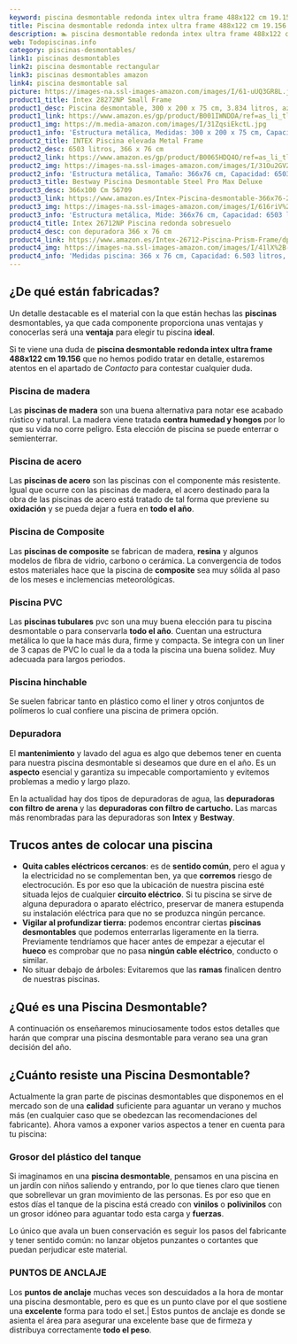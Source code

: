 ```yaml
---
keyword: piscina desmontable redonda intex ultra frame 488x122 cm 19.156
title: Piscina desmontable redonda intex ultra frame 488x122 cm 19.156 | Todopiscinas.info
description: 🏊 piscina desmontable redonda intex ultra frame 488x122 cm 19.156 Ideales para este verano 2021. Aquí puedes comprar piscina desmontable redonda intex ultra frame 488x122 cm 19.156 y comparar con otras similares. No dejes escapar piscina desmontable redonda intex ultra frame 488x122 cm 19.156 a un precio realmente tentador.
web: Todopiscinas.info
category: piscinas-desmontables/
link1: piscinas desmontables
link2: piscina desmontable rectangular
link3: piscinas desmontables amazon
link4: piscina desmontable sal
picture: https://images-na.ssl-images-amazon.com/images/I/61-uUQ3GR8L.jpg
product1_title: Intex 28272NP Small Frame
product1_desc: Piscina desmontable, 300 x 200 x 75 cm, 3.834 litros, azul
product1_link: https://www.amazon.es/gp/product/B001IWNDDA/ref=as_li_tl?ie=UTF8&camp=3638&creative=24630&creativeASIN=B001IWNDDA&linkCode=as2&tag=todopiscinas0e-21&linkId=25b9d647487c889cb6ef56ed63f50ca1
product1_img: https://m.media-amazon.com/images/I/31ZqsiEkctL.jpg
product1_info: 'Estructura metálica, Medidas: 300 x 200 x 75 cm, Capacidad: 3.834 litros, Para 6 personas (+ 6 años), Fácil montaje, Forma rectangular'
product2_title: INTEX Piscina elevada Metal Frame
product2_desc: 6503 litros, 366 x 76 cm
product2_link: https://www.amazon.es/gp/product/B0065HDQ4O/ref=as_li_tl?ie=UTF8&camp=3638&creative=24630&creativeASIN=B0065HDQ4O&linkCode=as2&tag=todopiscinas0e-21&linkId=ed2430e3ba564d3527ee103df33ed7b3
product2_img: https://images-na.ssl-images-amazon.com/images/I/31Ou2GV2SAL.jpg
product2_info: 'Estructura metálica, Tamaño: 366x76 cm, Capacidad: 6503 litros, Forma circular, De 4 a 7 personas (+6 años)'
product3_title: Bestway Piscina Desmontable Steel Pro Max Deluxe
product3_desc: 366x100 Cm 56709
product3_link: https://www.amazon.es/Intex-Piscina-desmontable-366x76-28210NP/dp/B0065HDQ4O?__mk_es_ES=%C3%85M%C3%85%C5%BD%C3%95%C3%91&crid=25UQGV9HG2INI&dchild=1&keywords=piscinas+desmontables&qid=1615854176&sprefix=piscinas+dem%2Caps%2C201&sr=8-5&linkCode=ll1&tag=todopiscinas0e-21&linkId=34f200977c6cbaab1f3f4d9ac0e64755&language=es_ES&ref_=as_li_ss_tl
product3_img: https://images-na.ssl-images-amazon.com/images/I/616riV%2BiY3L.jpg
product3_info: 'Estructura metálica, Mide: 366x76 cm, Capacidad: 6503 litros, De 4 a 7 personas mayores de 6 años, Forma circular, Tecnología Super-Tough'
product4_title: Intex 26712NP Piscina redonda sobresuelo
product4_desc: con depuradora 366 x 76 cm
product4_link: https://www.amazon.es/Intex-26712-Piscina-Prism-Frame/dp/B07FB823GL?__mk_es_ES=%C3%85M%C3%85%C5%BD%C3%95%C3%91&dchild=1&keywords=piscinas+desmontables+con+depuradora&qid=1615936418&sr=8-5&linkCode=ll1&tag=todopiscinas0e-21&linkId=d98699de7830cd471766fa1daa36de34&language=es_ES&ref_=as_li_ss_tl
product4_img: https://images-na.ssl-images-amazon.com/images/I/41lX%2B-YpibL.jpg
product4_info: 'Medidas piscina: 366 x 76 cm, Capacidad: 6.503 litros, Incluye depuradora de cartucha A, Lona resistente triple capa'
---
```




## ¿De qué  están fabricadas?

Un detalle destacable es el material con la que están hechas las **piscinas** desmontables, ya que cada componente proporciona unas ventajas y conocerlas  será una **ventaja** para elegir tu piscina **ideal**.

Si te viene una duda de **piscina desmontable redonda intex ultra frame 488x122 cm 19.156** que no hemos podido tratar en detalle, estaremos atentos en el apartado de _Contacto_ para contestar cualquier duda.


### Piscina de madera

Las **piscinas de madera** son una buena alternativa para notar ese acabado rústico y natural. La madera viene tratada **contra humedad y hongos** por lo que su vida no corre peligro. Esta elección de piscina se puede enterrar o semienterrar.


### Piscina de acero

Las **piscinas de acero** son las piscinas con el componente más resistente. Igual que ocurre con las piscinas de madera, el acero destinado para la obra de las piscinas de acero está tratado de tal forma que previene su **oxidación** y se pueda dejar a fuera en **todo el año**.


### Piscina de Composite

Las **piscinas de composite** se fabrican de madera, **resina** y algunos modelos de fibra de vidrio, carbono o cerámica. La convergencia de todos estos materiales hace que la piscina de **composite** sea muy sólida al paso de los meses e inclemencias meteorológicas.


### Piscina  PVC

Las **piscinas tubulares** pvc son una muy buena elección para tu piscina desmontable o para conservarla **todo el año**. Cuentan una estructura metálica lo que la hace más dura, firme y compacta. Se integra con un liner de 3 capas de PVC lo cual le da a toda la piscina una buena solidez. Muy adecuada para largos periodos.


### Piscina hinchable

 Se suelen fabricar tanto en plástico como el liner y otros conjuntos de polímeros lo cual confiere una piscina de primera opción.


### Depuradora

El **mantenimiento** y lavado del agua es algo que debemos tener en cuenta para nuestra piscina desmontable si deseamos que dure en el año. Es un **aspecto** esencial y garantiza su impecable comportamiento y evitemos problemas a medio y largo plazo.

En la actualidad hay dos tipos de depuradoras de agua, las **depuradoras con filtro de arena** y  las **depuradoras** **con filtro de cartucho.** Las marcas más renombradas para las depuradoras son **Intex** y **Bestway**.

<brand-panel :title=product1_title :desc=product1_desc :img=product1_img :link=product1_link></brand-panel>


## Trucos antes de colocar una piscina



*   **Quita cables eléctricos cercanos**: es de **sentido común**, pero el agua y la electricidad no se complementan ben, ya que **corremos** riesgo de electrocución. Es por eso que la ubicación de nuestra piscina esté situada lejos de cualquier **circuito eléctrico**. Si tu piscina se sirve de alguna depuradora o aparato eléctrico, preservar de manera estupenda su instalación eléctrica para que no se produzca ningún percance.
*   **Vigilar al profundizar tierra:** podemos encontrar ciertas **piscinas desmontables** que podemos enterrarlas ligeramente en la tierra. Previamente tendríamos que hacer antes de empezar a ejecutar el **hueco** es comprobar que no pasa **ningún cable eléctrico**, conducto o similar.
*   No situar debajo de árboles: Evitaremos que las **ramas** finalicen dentro de nuestras piscinas.
## ¿Qué es una Piscina Desmontable?



A continuación os enseñaremos minuciosamente todos estos detalles que harán que comprar una piscina desmontable para verano sea una gran decisión del año.

<external-banner></external-banner>



## ¿Cuánto resiste una Piscina Desmontable?

Actualmente la gran parte de piscinas desmontables que disponemos en el mercado son de una **calidad** suficiente para aguantar un verano y muchos más (en cualquier caso que se obedezcan las recomendaciones del fabricante). Ahora vamos a exponer varios aspectos a tener en cuenta para tu piscina:


### Grosor del plástico del tanque

Si imaginamos en una **piscina desmontable**, pensamos en una piscina en un jardín con niños saliendo y entrando, por lo que tienes claro que tienen que sobrellevar un gran movimiento de las personas. Es por eso que en estos días el tanque de la piscina está creado con **vinilos** o **polivinilos** con un grosor idóneo para aguantar todo esta carga y **fuerzas**.

Lo único que avala un	 buen conservación es seguir los pasos del fabricante y tener sentido común: no lanzar objetos punzantes o cortantes que puedan perjudicar este material.


### PUNTOS DE ANCLAJE

Los **puntos de anclaje** muchas veces son descuidados a la hora de montar una piscina desmontable, pero  es que es un punto clave por el que sostiene una **excelente** forma para todo el set.| Estos puntos de anclaje es donde se asienta el área para asegurar una excelente base que de firmeza y distribuya correctamente **todo el peso**.

<stats-list :link1=link1 :link2=link2 :link3=link3 :link4=link4 :category=category></stats-list>